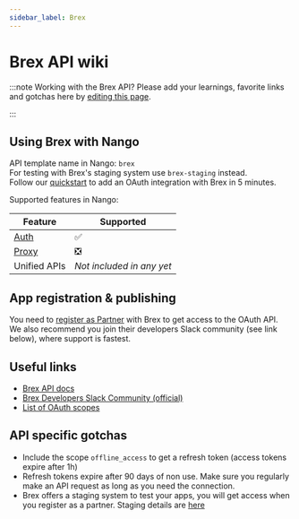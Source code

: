 ```yaml
---
sidebar_label: Brex
---
```


# Brex API wiki

:::note Working with the Brex API?
Please add your learnings, favorite links and gotchas here by [editing this page](https://github.com/nangohq/nango/tree/master/docs/docs/providers/brex.md).

:::

## Using Brex with Nango

API template name in Nango: `brex`  
For testing with Brex's staging system use `brex-staging` instead.  
Follow our [quickstart](../quickstart.md) to add an OAuth integration with Brex in 5 minutes.

Supported features in Nango:

| Feature                            | Supported                 |
| ---------------------------------- | ------------------------- |
| [Auth](/nango-auth/core-concepts)  | ✅                        |
| [Proxy](/nango-unified-apis/proxy) | ❎                        |
| Unified APIs                       | _Not included in any yet_ |

## App registration & publishing

You need to [register as Partner](https://www.brex.com/partners) with Brex to get access to the OAuth API. We also recommend you join their developers Slack community (see link below), where support is fastest.

## Useful links

-   [Brex API docs](https://developer.brex.com/)
-   [Brex Developers Slack Community (official)](https://join.slack.com/t/brexdev/shared_invite/zt-vgwh6rja-CjydrUA4uJSB90ZO~gnI8Q)
-   [List of OAuth scopes](https://developer.brex.com/docs/roles_permissions_scopes/#scopes)

## API specific gotchas

-   Include the scope `offline_access` to get a refresh token (access tokens expire after 1h)
-   Refresh tokens expire after 90 days of non use. Make sure you regularly make an API request as long as you need the connection.
-   Brex offers a staging system to test your apps, you will get access when you register as a partner. Staging details are [here](https://developer.brex.com/docs/partner_authentication/#api-servers)
